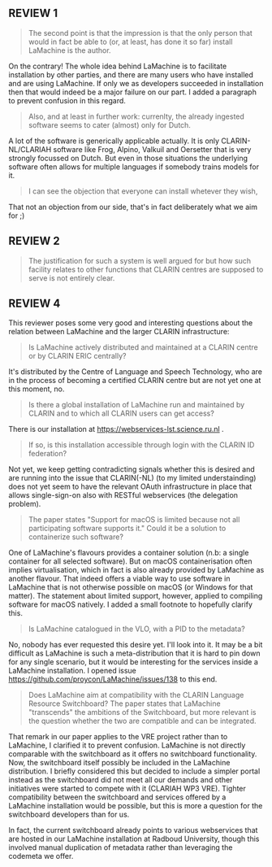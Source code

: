 ## REVIEW 1

> The second point is that the impression is that the only person that would in fact be able to (or, at least, has done it so far) install
> LaMachine is the author.

On the contrary! The whole idea behind LaMachine is to facilitate installation by other parties, and there are many
users who have installed and are using LaMachine. If only we as developers succeeded in installation then that would indeed
be a major failure on our part. I added a paragraph to prevent confusion in this regard.

> Also, and at least in further work: currenlty, the already ingested software seems to cater (almost) only for Dutch.

A lot of the software is generically applicable actually. It is only CLARIN-NL/CLARIAH software like Frog, Alpino, Valkuil
and Oersetter that is very strongly focussed on Dutch. But even in those situations the underlying software often allows
for multiple languages if somebody trains models for it.

> I can see the objection that everyone can install whetever they wish,

That not an objection from our side, that's in fact deliberately what we aim for  ;)

## REVIEW 2

> The justification for such a system is well argued for but how such facility relates to other functions that CLARIN centres are
> supposed to serve is not entirely clear.

## REVIEW 4

This reviewer poses some very good and interesting questions about the relation between LaMachine and the larger CLARIN infrastructure:

> Is LaMachine actively distributed and maintained at a CLARIN centre or by CLARIN ERIC centrally?

It's distributed by the Centre of Language and Speech Technology, who are in the process of becoming a certified CLARIN
centre but are not yet one at this moment, no.

> Is there a global installation of LaMachine run and maintained by CLARIN and to which all CLARIN users can get access?

There is our installation at https://webservices-lst.science.ru.nl .

> If so, is this installation accessible through login with the CLARIN ID federation?

Not yet, we keep getting contradicting signals whether this is desired and are running into the issue that CLARIN(-NL) (to my
limited understainding) does not yet seem to have the relevant OAuth infrastructure in place that allows single-sign-on
also with RESTful webservices (the delegation problem).

> The paper states "Support for macOS is limited because not all participating software supports it." Could it be a solution to containerize such
> software?

One of LaMachine's flavours provides a container solution (n.b: a single container for all selected software). But on
macOS containerisation often implies virtualisation, which in fact is also already provided by LaMachine as another
flavour. That indeed offers a viable way to use software in LaMachine that is not otherwise possible on macOS (or
Windows for that matter). The statement about limited support, however, applied to compiling software for macOS
natively. I added a small footnote to hopefully clarify this.

> Is LaMachine catalogued in the VLO, with a PID to the metadata?

No, nobody has ever requested this desire yet. I'll look into it. It may be a bit difficult as LaMachine is such a
meta-distribution that it is hard to pin down for any single scenario, but it would be interesting for the services
inside a LaMachine installation.  I opened issue https://github.com/proycon/LaMachine/issues/138 to this end.

> Does LaMachine aim at compatibility with the CLARIN Language Resource Switchboard? The paper states that LaMachine "transcends" the
> ambitions of the Switchboard, but more relevant is the question whether the two are compatible and can be integrated.

That remark in our paper applies to the VRE project rather than to LaMachine, I clarified it to prevent confusion. LaMachine is not directly comparable with the
switchboard as it offers no switchboard functionality. Now, the switchboard itself possibly be included in the LaMachine
distribution. I briefly considered this but decided to include a simpler portal instead as the switchboard did not meet
all our demands and other initiatives were started to compete with it (CLARIAH WP3 VRE). Tighter compatibility between
the switchboard and services offered by a LaMachine installation would be possible, but this is more a question for the
switchboard developers than for us.

In fact, the current switchboard already points to various webservices that are hosted in our LaMachine installation at
Radboud University, though this involved manual duplication of metadata rather than leveraging the codemeta we offer.

